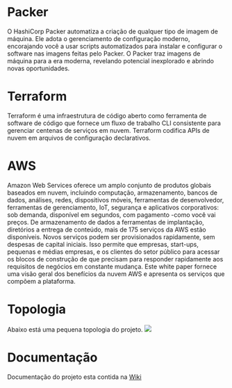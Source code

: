 # Packer

O HashiCorp Packer automatiza a criação de qualquer tipo de imagem de máquina. Ele adota o gerenciamento de configuração moderno, encorajando você a usar scripts automatizados para instalar e configurar o software nas imagens feitas pelo Packer. O Packer traz imagens de máquina para a era moderna, revelando potencial inexplorado e abrindo novas oportunidades.

# Terraform
Terraform é uma infraestrutura de código aberto como ferramenta de software de código que fornece um fluxo de trabalho CLI consistente para gerenciar centenas de serviços em nuvem. Terraform codifica APIs de nuvem em arquivos de configuração declarativos.

# AWS 

Amazon Web Services oferece um amplo conjunto de produtos globais baseados em nuvem, incluindo computação, armazenamento, bancos de dados, análises, redes, dispositivos móveis, ferramentas de desenvolvedor, ferramentas de gerenciamento, IoT, segurança e aplicativos corporativos: sob demanda, disponível em segundos, com pagamento -como você vai preços. De armazenamento de dados a ferramentas de implantação, diretórios a entrega de conteúdo, mais de 175 serviços da AWS estão disponíveis. Novos serviços podem ser provisionados rapidamente, sem despesas de capital iniciais. Isso permite que empresas, start-ups, pequenas e médias empresas, e os clientes do setor público para acessar os blocos de construção de que precisam para responder rapidamente aos requisitos de negócios em constante mudança. Este white paper fornece uma visão geral dos benefícios da nuvem AWS e apresenta os serviços que compõem a plataforma.

# Topologia 
Abaixo está uma pequena topologia do projeto.
![](https://uploaddeimagens.com.br/images/003/213/042/original/Topology.png?1619442407)

# Documentação
Documentação do projeto esta contida na [Wiki](https://github.com/Guerlielton/Elk-with-packer/wiki)

